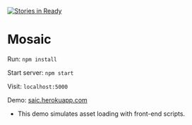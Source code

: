 [![Stories in Ready](https://badge.waffle.io/gartenfeld/mosaic.png?label=ready&title=Ready)](https://waffle.io/gartenfeld/mosaic)
# Mosaic

Run: `npm install`

Start server: `npm start`

Visit: `localhost:5000`

Demo: [saic.herokuapp.com](http://saic.herokuapp.com)
* This demo simulates asset loading with front-end scripts.
